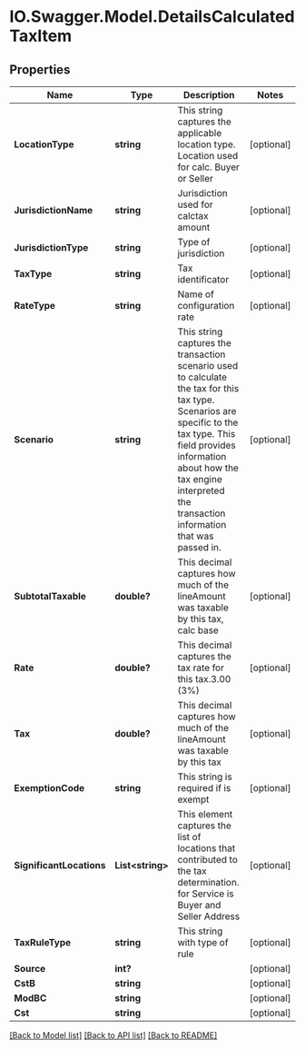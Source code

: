 # IO.Swagger.Model.DetailsCalculatedTaxItem
## Properties

Name | Type | Description | Notes
------------ | ------------- | ------------- | -------------
**LocationType** | **string** | This string captures the applicable location type. Location used for calc. Buyer or Seller | [optional] 
**JurisdictionName** | **string** | Jurisdiction used for calctax amount | [optional] 
**JurisdictionType** | **string** | Type of jurisdiction | [optional] 
**TaxType** | **string** | Tax identificator | [optional] 
**RateType** | **string** | Name of configuration rate | [optional] 
**Scenario** | **string** | This string captures the transaction scenario used to calculate the tax for this tax type. Scenarios are specific to the tax type. This field provides information about how the tax engine interpreted the transaction information that was passed in. | [optional] 
**SubtotalTaxable** | **double?** | This decimal captures how much of the lineAmount was taxable by this tax, calc base | [optional] 
**Rate** | **double?** | This decimal captures the tax rate for this tax.3.00 (3%) | [optional] 
**Tax** | **double?** | This decimal captures how much of the lineAmount was taxable by this tax | [optional] 
**ExemptionCode** | **string** | This string is required if is exempt | [optional] 
**SignificantLocations** | **List&lt;string&gt;** | This element captures the list of locations that contributed to the tax determination. for Service is Buyer and Seller Address | [optional] 
**TaxRuleType** | **string** | This string with type of rule | [optional] 
**Source** | **int?** |  | [optional] 
**CstB** | **string** |  | [optional] 
**ModBC** | **string** |  | [optional] 
**Cst** | **string** |  | [optional] 

[[Back to Model list]](../README.md#documentation-for-models) [[Back to API list]](../README.md#documentation-for-api-endpoints) [[Back to README]](../README.md)

